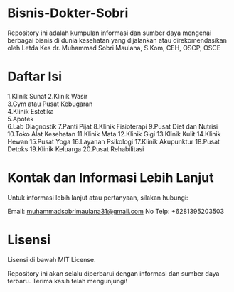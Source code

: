 # Bisnis-Dokter-Sobri
Repository ini adalah kumpulan informasi dan sumber daya mengenai berbagai bisnis di dunia kesehatan yang dijalankan atau direkomendasikan oleh Letda Kes dr. Muhammad Sobri Maulana, S.Kom, CEH, OSCP, OSCE

# Daftar Isi
1.Klinik Sunat
2.Klinik Wasir<br>
3.Gym atau Pusat Kebugaran<br>
4.Klinik Estetika<br>
5.Apotek<br>
6.Lab Diagnostik
7.Panti Pijat
8.Klinik Fisioterapi
9.Pusat Diet dan Nutrisi
10.Toko Alat Kesehatan
11.Klinik Mata
12.Klinik Gigi
13.Klinik Kulit
14.Klinik Hewan
15.Pusat Yoga
16.Layanan Psikologi
17.Klinik Akupunktur
18.Pusat Detoks
19.Klinik Keluarga
20.Pusat Rehabilitasi


# Kontak dan Informasi Lebih Lanjut
Untuk informasi lebih lanjut atau pertanyaan, silakan hubungi:

Email: muhammadsobrimaulana31@gmail.com
No Telp: +6281395203503

# Lisensi
Lisensi di bawah MIT License.

Repository ini akan selalu diperbarui dengan informasi dan sumber daya terbaru. Terima kasih telah mengunjungi!
